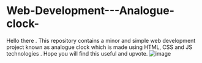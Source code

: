 # Web-Development---Analogue-clock-
Hello there . This repository contains a minor and simple web development project known as analogue clock which is made using HTML, CSS  and JS technologies . Hope you will find this useful and upvote.
![image](https://github.com/dihar1234/Web-Development---Analogue-clock-/assets/107484818/d7f697d9-ef32-42da-ab7a-3da22b5170ca)
